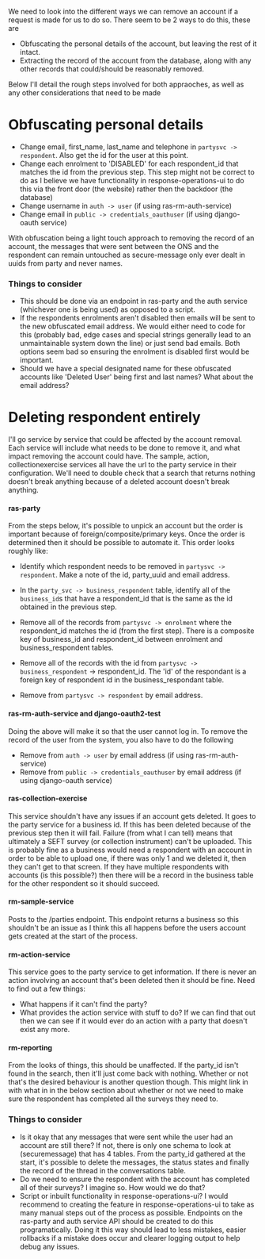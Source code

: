 We need to look into the different ways we can remove an account if a request is made for us to do so.
There seem to be 2 ways to do this, these are
  - Obfuscating the personal details of the account, but leaving the rest of it intact.
  - Extracting the record of the account from the database, along with any other records that could/should be reasonably removed.

Below I'll detail the rough steps involved for both appraoches, as well as any other considerations that need to be made

# Obfuscating personal details
  - Change email, first_name, last_name and telephone in `partysvc -> respondent`.  Also get the id for the user at this point.
  - Change each enrolment to 'DISABLED' for each respondent_id that matches the id from the previous step.  This step might not be correct to do as I believe we have functionality
  in response-operations-ui to do this via the front door (the website) rather then the backdoor (the database)
  - Change username in `auth -> user` (if using ras-rm-auth-service)
  - Change email in `public -> credentials_oauthuser` (if using django-oauth service)

With obfuscation being a light touch approach to removing the record of an account, the messages that were sent between the ONS and the respondent can remain untouched as secure-message only ever dealt in uuids from party and never names.

### Things to consider
 - This should be done via an endpoint in ras-party and the auth service (whichever one is being used) as opposed to a script.
 - If the respondents enrolments aren't disabled then emails will be sent to the new obfuscated email address.  We would either need to code for this (probably bad, edge cases
 and special strings generally lead to an unmaintainable system down the line) or just send bad emails.  Both options seem bad so ensuring the enrolment is disabled first would be important.
 - Should we have a special designated name for these obfuscated accounts like 'Deleted User' being first and last names? What about the email address?

# Deleting respondent entirely

I'll go service by service that could be affected by the account removal.  Each service will include what needs to be done to remove it, and what impact removing the account could have. The sample, action, collectionexercise services all have the url to the party service in their configuration.  We'll need to double check that a search that returns nothing doesn't break anything because of a deleted account doesn't break anything.

#### ras-party
From the steps below, it's possible to unpick an account but the order is important because of foreign/composite/primary keys.  Once the order is determined then it should be possible to automate it.  This order looks roughly like:


  - Identify which respondent needs to be removed in `partysvc -> respondent`.  Make a note of the id, party_uuid and email address.
  - In the `party_svc -> business_respondent` table, identify all of the `business_id`s that have a respondent_id that is the same as the id obtained in the previous step.

   - Remove all of the records from `partysvc -> enrolment` where the respondent_id matches the id (from the first step).  There is a composite key of business_id and respondent_id between enrolment and business_respondent tables.
   - Remove all of the records with the id from `partysvc -> business_respondent` -> respondent_id. The 'id' of the respondant is a foreign key of respondent id in the business_respondant table.
   - Remove from `partysvc -> respondent` by email address.

#### ras-rm-auth-service and django-oauth2-test
Doing the above will make it so that the user cannot log in.  To remove the record of the user from the system, you also have to do the following
 - Remove from `auth -> user` by email address (if using ras-rm-auth-service)
- Remove from `public -> credentials_oauthuser` by email address (if using django-oauth service)

#### ras-collection-exercise
This service shouldn't have any issues if an account gets deleted. It goes to the party service for a business id.  If this has been deleted because of the previous step then it will fail.  Failure (from what I can tell) means that ultimately a SEFT survey (or collection instrument) can't be uploaded.  This is probably fine as a business would need a respondent with an account in order to be able to upload one, if there was only 1 and we deleted it, then they can't get to that screen.  If they have multiple respondents with accounts (is this possible?) then there will be a record in the business table for the other respondent so it should succeed.

#### rm-sample-service
Posts to the /parties endpoint.  This endpoint returns a business so this shouldn't be an issue as I think this all happens before the users account gets created at the start of the process.

#### rm-action-service
This service goes to the party service to get information.  If there is never an action involving an account that's been deleted then it should be fine.  Need to find out a few things:
  - What happens if it can't find the party?
  - What provides the action service with stuff to do?  If we can find that out then we can see if it would ever do an action with a party that doesn't exist any more. 

#### rm-reporting
From the looks of things, this should be unaffected.  If the party_id isn't found in the search, then it'll just come back with nothing.  Whether or not that's the desired behaviour is another question though.  This might link in with what in in the below section about whether or not we need to make sure the respondent has completed all the surveys they need to.

### Things to consider
 - Is it okay that any messages that were sent while the user had an account are still there?  If not, there is only one schema to look at (securemessage) that has 4 tables.   From the party_id gathered at the start, it's possible to delete the messages, the status states and finally the record of the thread in the conversations table.
 - Do we need to ensure the respondent with the account has completed all of their surveys?  I imagine so.  How would we do that?
 - Script or inbuilt functionality in response-operations-ui? I would recommend to creating the feature in response-operations-ui to take as many manual steps out of the process as possible.
 Endpoints on the ras-party and auth service API should be created to do this programatically.  Doing it this way should lead to less mistakes, easier rollbacks if a mistake does occur and clearer logging output to help debug any issues.